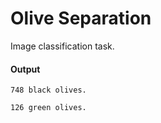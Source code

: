 # Olive Separation
Image classification task.



#### Output
`748 black olives.`

`126 green olives.`

